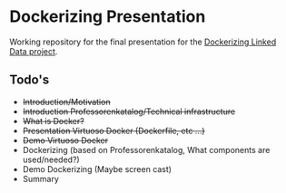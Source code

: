 # Dockerizing Presentation

Working repository for the final presentation for the [Dockerizing Linked Data project](http://dockerizing.github.io).

## Todo's

* ~~Introduction/Motivation~~
* ~~Introduction Professorenkatalog/Technical infrastructure~~
* ~~What is Docker?~~
* ~~Presentation Virtuoso Docker (Dockerfile, etc ...)~~
* ~~Demo Virtuoso Docker~~
* Dockerizing (based on Professorenkatalog, What components are used/needed?)
* Demo Dockerizing (Maybe screen cast)
* Summary

